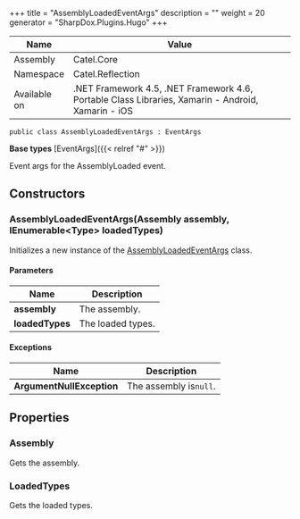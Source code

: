 

+++
title = "AssemblyLoadedEventArgs" 
description = ""
weight = 20
generator = "SharpDox.Plugins.Hugo"
+++

Name|Value
---|---
Assembly|Catel.Core
Namespace|Catel.Reflection
Available on|.NET Framework 4.5, .NET Framework 4.6, Portable Class Libraries, Xamarin - Android, Xamarin - iOS

```
public class AssemblyLoadedEventArgs : EventArgs
```

**Base types**
[EventArgs]({{&lt; relref "#" &gt;}})

Event args for the AssemblyLoaded event.

## Constructors

### AssemblyLoadedEventArgs(Assembly assembly, IEnumerable&lt;Type&gt; loadedTypes)

Initializes a new instance of the [AssemblyLoadedEventArgs](#) class.

#### Parameters

Name|Description
---|---
**assembly**|The assembly.
**loadedTypes**|The loaded types.

#### Exceptions

Name|Description
---|---
**ArgumentNullException**|The assembly is`null`.

## Properties

### Assembly

Gets the assembly.

### LoadedTypes

Gets the loaded types.

